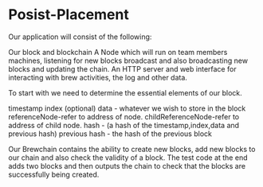 # Posist-Placement
Our application will consist of the following:

Our block and blockchain
A Node which will run on team members machines, listening for new blocks broadcast and also broadcasting new blocks and updating the chain.
An HTTP server and web interface for interacting with brew activities, the log and other data.

To start with we need to determine the essential elements of our block.

timestamp
index (optional)
data - whatever we wish to store in the block
referenceNode-refer to address of node.
childReferenceNode-refer to address of child node.
hash - (a hash of the timestamp,index,data and previous hash)
previous hash - the hash of the previous block

Our Brewchain contains the ability to create new blocks, add new blocks to our chain and also check the validity of a block.
The test code at the end adds two blocks and then outputs the chain to check that the blocks are successfully being created.
